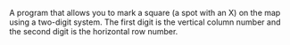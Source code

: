A program that allows you to mark a square (a spot with an X) on the map using a two-digit system. The first digit is the vertical column number and the second digit is the horizontal row number.